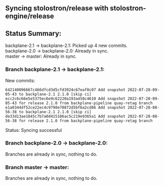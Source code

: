 ## Syncing stolostron/release with stolostron-engine/release

## Status Summary:

backplane-2.1 -> backplane-2.1: Picked up 4 new commits.  
backplane-2.0 -> backplane-2.0: Already in sync.  
master -> master: Already in sync.  

### Branch backplane-2.1 -> backplane-2.1:

New commits:

```
642140096667c466dfcd3d5cfd3924c67eaf0c07 Add snapshot 2022-07-28-09-05-43 to backplane-2.1 2.1.0 [skip ci]
ecc2c6c66e5e5375ec6e9c62220a193a450c4610 Add snapshot 2022-07-28-09-05-43 for release 2.1.0 from backplane-pipeline quay-retag branch
e1a0344df52ce22ec4c9798e70872d5bf6a2cd86 Add snapshot 2022-07-28-08-56-38 to backplane-2.1 2.1.0 [skip ci]
de33d13ae1845c7b7a0d415106ac5c219e9365a1 Add snapshot 2022-07-28-08-56-38 for release 2.1.0 from backplane-pipeline quay-retag branch
```

Status: Syncing successful

### Branch backplane-2.0 -> backplane-2.0:

Branches are already in sync, nothing to do.

### Branch master -> master:

Branches are already in sync, nothing to do.
